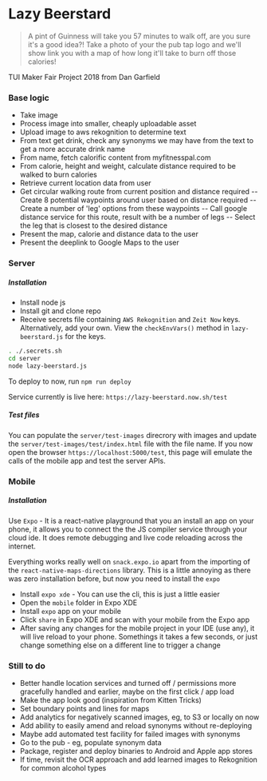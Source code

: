 # Lazy Beerstard
> A pint of Guinness will take you 57 minutes to walk off, are you sure it's a good idea?!
Take a photo of your the pub tap logo and we'll show link you with a map of how long it'll take to burn off those calories!

TUI Maker Fair Project 2018 from Dan Garfield

### Base logic
- Take image
- Process image into smaller, cheaply uploadable asset
- Upload image to aws rekognition to determine text
- From text get drink, check any synonyms we may have from the text to get a more accurate drink name
- From name, fetch calorific content from myfitnesspal.com
- From calorie, height and weight, calculate distance required to be walked to burn calories
- Retrieve current location data from user
- Get circular walking route from current position and distance required
-- Create 8 potential waypoints around user based on distance required
-- Create a number of 'leg' options from these waypoints
-- Call google distance service for this route, result with be a number of legs
-- Select the leg that is closest to the desired distance
- Present the map, calorie and distance data to the user
- Present the deeplink to Google Maps to the user

### Server
##### Installation
- Install node js
- Install git and clone repo
- Receive secrets file containing `AWS Rekognition` and `Zeit Now` keys. Alternatively, add your own. View the `checkEnvVars()` method in `lazy-beerstard.js` for the keys.

```bash
. ./.secrets.sh
cd server
node lazy-beerstard.js
```
To deploy to now, run `npm run deploy`

Service currently is live here: `https://lazy-beerstard.now.sh/test`

##### Test files
You can populate the `server/test-images` direcrory with images and update the `server/test-images/test/index.html` file with the file name. If you now open the browser `https://localhost:5000/test`, this page will emulate the calls of the mobile app and test the server APIs.

### Mobile
##### Installation
Use `Expo` - It is a react-native playground that you an install an app on your phone, it allows you to connect the the JS compiler service through your cloud ide. It does remote debugging and live code reloading across the internet.

Everything works really well on `snack.expo.io` apart from the importing of the `react-native-maps-directions` library. This is a little annoying as there was zero installation before, but now you need to install the `expo`
- Install `expo xde` - You can use the cli, this is just a little easier
- Open the `mobile` folder in Expo XDE
- Install `expo` app on your mobile
- Click `share` in Expo XDE and scan with your mobile from the Expo app
- After saving any changes for the mobile project in your IDE (use any), it will live reload to your phone. Somethings it takes a few seconds, or just change something else on a different line to trigger a change

### Still to do
- Better handle location services and turned off / permissions more gracefully handled and earlier, maybe on the first click / app load
- Make the app look good (inspiration from Kitten Tricks)
- Set boundary points and lines for maps
- Add analytics for negatively scanned images, eg, to S3 or locally on now
- Add ability to easily amend and reload synonyms without re-deploying
- Maybe add automated test facility for failed images with synonyms
- Go to the pub - eg, populate synonym data
- Package, register and deploy binaries to Android and Apple app stores
- If time, revisit the OCR approach and add learned images to Rekognition for common alcohol types